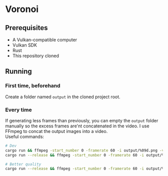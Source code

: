 # Voronoi

## Prerequisites
- A Vulkan-compatible computer
- Vulkan SDK
- Rust
- This repository cloned

## Running
### First time, beforehand
Create a folder named `output` in the cloned project root.
### Every time
If generating less frames than previously, you can empty the `output` folder manually so the excess frames are'nt concatenated in the video.
I use FFmpeg to concat the output images into a video.  
Useful commands:
``` bash
# Dev
cargo run && ffmpeg -start_number 0 -framerate 60 -i output/%09d.png -vcodec h264 -frames:v 600 -pix_fmt yuv420p -crf 23 -preset veryfast -y out.mp4
cargo run --release && ffmpeg -start_number 0 -framerate 60 -i output/%09d.png -vcodec h264 -frames:v 600 -pix_fmt yuv420p -crf 23 -preset veryfast -y out.mp4

# Better quality
cargo run --release && ffmpeg -start_number 0 -framerate 60 -i output/%09d.png -vcodec h264 -frames:v 600 -pix_fmt yuv420p -crf 0 -preset veryslow -y out.mp4
```